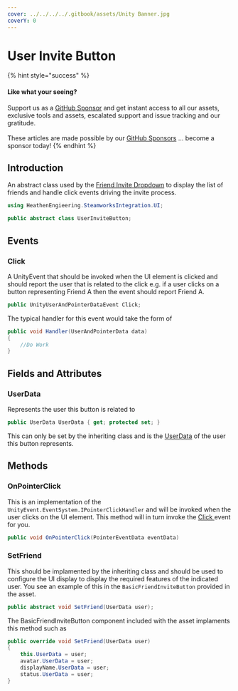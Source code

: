 ```yaml
---
cover: ../../../../.gitbook/assets/Unity Banner.jpg
coverY: 0
---
```


# User Invite Button

{% hint style="success" %}
#### Like what your seeing?

Support us as a [GitHub Sponsor](../../../../become-a-sponsor/) and get instant access to all our assets, exclusive tools and assets, escalated support and issue tracking and our gratitude.\
\
These articles are made possible by our [GitHub Sponsors](../../../../become-a-sponsor/) ... become a sponsor today!
{% endhint %}

## &#x20;Introduction

An abstract class used by the [Friend Invite Dropdown](../ui-components/friend-invite-dropdown.md) to display the list of friends and handle click events driving the invite process.

```csharp
using HeathenEngieering.SteamworksIntegration.UI;
```

```csharp
public abstract class UserInviteButton;
```

## Events

### Click

A UnityEvent that should be invoked when the UI element is clicked and should report the user that is related to the click e.g. if a user clicks on a button representing Friend A then the event should report Friend A.

```csharp
public UnityUserAndPointerDataEvent Click;
```

The typical handler for this event would take the form of

```csharp
public void Handler(UserAndPointerData data)
{
    //Do Work
}
```

## Fields and Attributes

### UserData

Represents the user this button is related to

```csharp
public UserData UserData { get; protected set; }
```

This can only be set by the inheriting class and is the [UserData](../classes/user-data.md) of the user this button represents.

## Methods

### OnPointerClick

This is an implementation of the `UnityEvent.EventSystem.IPointerClickHandler` and will be invoked when the user clicks on the UI element. This method will in turn invoke the [Click ](user-invite-button.md#click)event for you.

```csharp
public void OnPointerClick(PointerEventData eventData)
```

### SetFriend

This should be implamented by the inheriting class and should be used to configure the UI display to display the required features of the indicated user. You see an example of this in the `BasicFriendInviteButton` provided in the asset.

```csharp
public abstract void SetFriend(UserData user);
```

The BasicFriendInviteButton component included with the asset implaments this method such as

```csharp
public override void SetFriend(UserData user)
{
    this.UserData = user;
    avatar.UserData = user;
    displayName.UserData = user;
    status.UserData = user;
}
```
